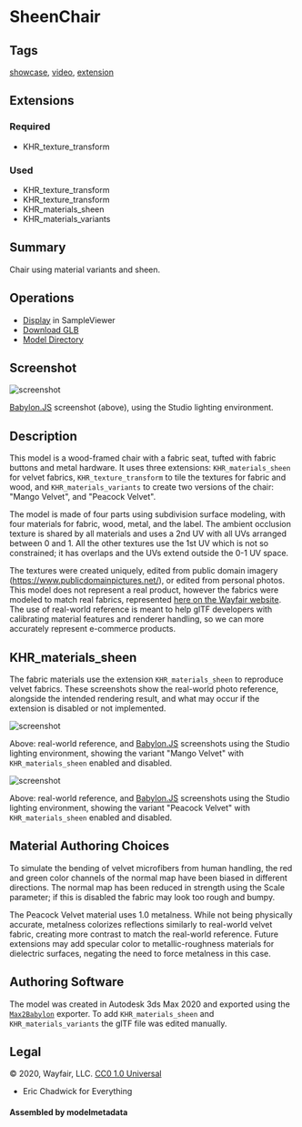 # SheenChair

## Tags

[showcase](../Models-showcase.md), [video](../Models-video.md), [extension](../Models-extension.md)

## Extensions

### Required

* KHR_texture_transform

### Used

* KHR_texture_transform
* KHR_texture_transform
* KHR_materials_sheen
* KHR_materials_variants

## Summary

Chair using material variants and sheen.

## Operations

* [Display](https://github.khronos.org/glTF-Sample-Viewer-Release/?model=https://raw.GithubUserContent.com/KhronosGroup/glTF-Sample-Assets/main/./Models/SheenChair/glTF-Binary/SheenChair.glb) in SampleViewer
* [Download GLB](https://raw.GithubUserContent.com/KhronosGroup/glTF-Sample-Assets/main/./Models/SheenChair/glTF-Binary/SheenChair.glb)
* [Model Directory](./)

## Screenshot

![screenshot](screenshot/screenshot-large.jpg)

[Babylon.JS](https://sandbox.babylonjs.com/) screenshot (above), using the Studio lighting environment.

## Description

This model is a wood-framed chair with a fabric seat, tufted with fabric buttons and metal hardware. It uses three extensions: `KHR_materials_sheen` for velvet fabrics, `KHR_texture_transform` to tile the textures for fabric and  wood, and `KHR_materials_variants` to create two versions of the chair: "Mango Velvet", and "Peacock Velvet". 

The model is made of four parts using subdivision surface modeling, with four materials for fabric, wood, metal, and the label. The ambient occlusion texture is shared by all materials and uses a 2nd UV with all UVs arranged between 0 and 1. All the other textures use the 1st UV which is not so constrained; it has overlaps and the UVs extend outside the 0-1 UV space.

The textures were created uniquely, edited from public domain imagery (https://www.publicdomainpictures.net/), or edited from personal photos. This model does not represent a real product, however the fabrics were modeled to match real fabrics, represented [here on the Wayfair website](https://www.wayfair.com/furniture/pdp/bungalow-rose-griner-slipper-chair-bgrs8778.html). The use of real-world reference is meant to help glTF developers with calibrating material features and renderer handling, so we can more accurately represent e-commerce products. 

## KHR_materials_sheen

The fabric materials use the extension `KHR_materials_sheen` to reproduce velvet fabrics. These screenshots show the real-world photo reference, alongside the intended rendering result, and what may occur if the extension is disabled or not implemented.

![screenshot](screenshot/mango_reference.jpg)

Above: real-world reference, and [Babylon.JS](https://sandbox.babylonjs.com/) screenshots using the Studio lighting environment, showing the variant "Mango Velvet" with `KHR_materials_sheen` enabled and disabled.

![screenshot](screenshot/peacock_reference.jpg)

Above: real-world reference, and [Babylon.JS](https://sandbox.babylonjs.com/) screenshots using the Studio lighting environment, showing the variant "Peacock Velvet" with `KHR_materials_sheen` enabled and disabled.

## Material Authoring Choices

To simulate the bending of velvet microfibers from human handling, the red and green color channels of the normal map have been biased in different directions. The normal map has been reduced in strength using the Scale parameter; if this is disabled the fabric may look too rough and bumpy.

The Peacock Velvet material uses 1.0 metalness. While not being physically accurate, metalness colorizes reflections similarly to real-world velvet fabric, creating more contrast to match the real-world reference. Future extensions may add specular color to metallic-roughness materials for dielectric surfaces, negating the need to force metalness in this case.

## Authoring Software

The model was created in Autodesk 3ds Max 2020 and exported using the [`Max2Babylon`](https://github.com/BabylonJS/Exporters/tree/master/3ds%20Max) exporter. To add `KHR_materials_sheen` and `KHR_materials_variants` the glTF file was edited manually. 



## Legal

&copy; 2020, Wayfair, LLC. [CC0 1.0 Universal](https://creativecommons.org/publicdomain/zero/1.0/legalcode)

 - Eric Chadwick for Everything

#### Assembled by modelmetadata